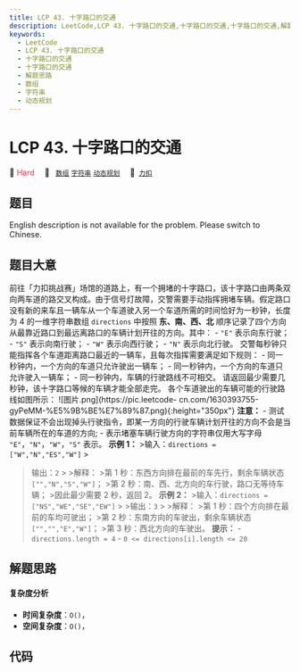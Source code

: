 ```yaml
---
title: LCP 43. 十字路口的交通
description: LeetCode,LCP 43. 十字路口的交通,十字路口的交通,十字路口的交通,解题思路,数组,字符串,动态规划
keywords:
  - LeetCode
  - LCP 43. 十字路口的交通
  - 十字路口的交通
  - 十字路口的交通
  - 解题思路
  - 数组
  - 字符串
  - 动态规划
---
```


# LCP 43. 十字路口的交通

🔴 <font color=#ff334b>Hard</font>&emsp; 🔖&ensp; [`数组`](/tag/array.md) [`字符串`](/tag/string.md) [`动态规划`](/tag/dynamic-programming.md)&emsp; 🔗&ensp;[`力扣`](https://leetcode.cn/problems/Y1VbOX)

## 题目

English description is not available for the problem. Please switch to
Chinese.


## 题目大意

前往「力扣挑战赛」场馆的道路上，有一个拥堵的十字路口，该十字路口由两条双向两车道的路交叉构成。由于信号灯故障，交警需要手动指挥拥堵车辆。假定路口没有新的来车且一辆车从一个车道驶入另一个车道所需的时间恰好为一秒钟，长度为
4 的一维字符串数组 `directions` 中按照 **东、南、西、北** 顺序记录了四个方向从最靠近路口到最远离路口的车辆计划开往的方向。其中： \-
`"E"` 表示向东行驶； \- `"S"` 表示向南行驶； \- `"W"` 表示向西行驶； \- `"N"` 表示向北行驶。
交警每秒钟只能指挥各个车道距离路口最近的一辆车，且每次指挥需要满足如下规则： \- 同一秒钟内，一个方向的车道只允许驶出一辆车； \-
同一秒钟内，一个方向的车道只允许驶入一辆车； \- 同一秒钟内，车辆的行驶路线不可相交。 请返回最少需要几秒钟，该十字路口等候的车辆才能全部走完。
各个车道驶出的车辆可能的行驶路线如图所示： ![图片.png](https://pic.leetcode-
cn.com/1630393755-gyPeMM-%E5%9B%BE%E7%89%87.png){:height="350px"} **注意：** \-
测试数据保证不会出现掉头行驶指令，即某一方向的行驶车辆计划开往的方向不会是当前车辆所在的车道的方向; \- 表示堵塞车辆行驶方向的字符串仅用大写字母
`"E"`，`"N"`，`"W"`，`"S"` 表示。 **示例 1：** >输入：`directions = ["W","N","ES","W"]` >
>输出：`2` > >解释： >第 1 秒：东西方向排在最前的车先行，剩余车辆状态 `["","N","S","W"]`； >第 2
秒：南、西、北方向的车行驶，路口无等待车辆； >因此最少需要 2 秒，返回 2。 **示例 2：** >输入：`directions =
["NS","WE","SE","EW"]` > >输出：`3` > >解释： >第 1 秒：四个方向排在最前的车均可驶出； >第 2
秒：东南方向的车驶出，剩余车辆状态 `["","","E","W"]`； >第 3 秒：西北方向的车驶出。 **提示：** \-
`directions.length = 4` \- `0 <= directions[i].length <= 20`


## 解题思路

#### 复杂度分析

- **时间复杂度**：`O()`，
- **空间复杂度**：`O()`，

## 代码

```javascript

```